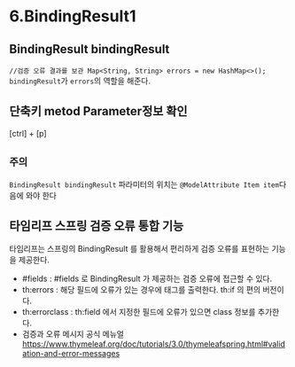 # 6.BindingResult1

## BindingResult bindingResult

`
//검증 오류 결과를 보관
Map<String, String> errors = new HashMap<>();  
`  
`bindingResult`가 `errors`의 역할을 해준다.

## 단축키 metod Parameter정보 확인
[ctrl] + [p]

## `주의`  
`BindingResult bindingResult` 파라미터의 위치는 `@ModelAttribute Item item`다음에 와야 한다


## 타임리프 스프링 검증 오류 통합 기능  
타임리프는 스프링의 BindingResult 를 활용해서 편리하게 검증 오류를 표현하는 기능을 제공한다.
- #fields : #fields 로 BindingResult 가 제공하는 검증 오류에 접근할 수 있다.
- th:errors : 해당 필드에 오류가 있는 경우에 태그를 출력한다. th:if 의 편의 버전이다.
- th:errorclass : th:field 에서 지정한 필드에 오류가 있으면 class 정보를 추가한다.
- 검증과 오류 메시지 공식 메뉴얼
https://www.thymeleaf.org/doc/tutorials/3.0/thymeleafspring.html#validation-and-error-messages
